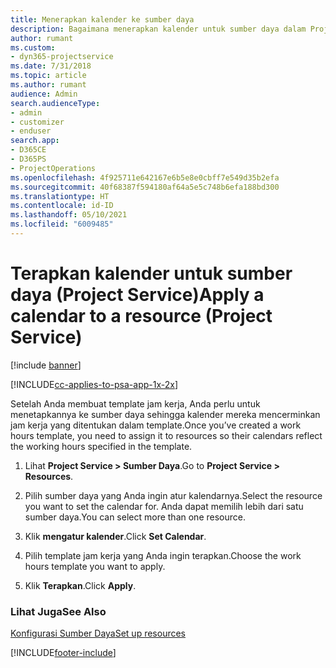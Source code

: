 ```yaml
---
title: Menerapkan kalender ke sumber daya
description: Bagaimana menerapkan kalender untuk sumber daya dalam Project Service
author: rumant
ms.custom:
- dyn365-projectservice
ms.date: 7/31/2018
ms.topic: article
ms.author: rumant
audience: Admin
search.audienceType:
- admin
- customizer
- enduser
search.app:
- D365CE
- D365PS
- ProjectOperations
ms.openlocfilehash: 4f925711e642167e6b5e8e0cbff7e549d35b2efa
ms.sourcegitcommit: 40f68387f594180af64a5e5c748b6efa188bd300
ms.translationtype: HT
ms.contentlocale: id-ID
ms.lasthandoff: 05/10/2021
ms.locfileid: "6009485"
---
```

# <a name="apply-a-calendar-to-a-resource-project-service"></a><span data-ttu-id="5c8de-103">Terapkan kalender untuk sumber daya (Project Service)</span><span class="sxs-lookup"><span data-stu-id="5c8de-103">Apply a calendar to a resource (Project Service)</span></span>

[!include [banner](../includes/psa-now-project-operations.md)]

[!INCLUDE[cc-applies-to-psa-app-1x-2x](../includes/cc-applies-to-psa-app-1x-2x.md)]

<span data-ttu-id="5c8de-104">Setelah Anda membuat template jam kerja, Anda perlu untuk menetapkannya ke sumber daya sehingga kalender mereka mencerminkan jam kerja yang ditentukan dalam template.</span><span class="sxs-lookup"><span data-stu-id="5c8de-104">Once you’ve created a work hours template, you need to assign it to resources so their calendars reflect the working hours specified in the template.</span></span>  
  
1.  <span data-ttu-id="5c8de-105">Lihat **Project Service > Sumber Daya**.</span><span class="sxs-lookup"><span data-stu-id="5c8de-105">Go to **Project Service > Resources**.</span></span>  
  
2.  <span data-ttu-id="5c8de-106">Pilih sumber daya yang Anda ingin atur kalendarnya.</span><span class="sxs-lookup"><span data-stu-id="5c8de-106">Select the resource you want to set the calendar for.</span></span> <span data-ttu-id="5c8de-107">Anda dapat memilih lebih dari satu sumber daya.</span><span class="sxs-lookup"><span data-stu-id="5c8de-107">You can select more than one resource.</span></span>  
  
3.  <span data-ttu-id="5c8de-108">Klik **mengatur kalender**.</span><span class="sxs-lookup"><span data-stu-id="5c8de-108">Click **Set Calendar**.</span></span>  
  
4.  <span data-ttu-id="5c8de-109">Pilih template jam kerja yang Anda ingin terapkan.</span><span class="sxs-lookup"><span data-stu-id="5c8de-109">Choose the work hours template you want to apply.</span></span>  
  
5.  <span data-ttu-id="5c8de-110">Klik **Terapkan**.</span><span class="sxs-lookup"><span data-stu-id="5c8de-110">Click **Apply**.</span></span>  
  
### <a name="see-also"></a><span data-ttu-id="5c8de-111">Lihat Juga</span><span class="sxs-lookup"><span data-stu-id="5c8de-111">See Also</span></span>  
 [<span data-ttu-id="5c8de-112">Konfigurasi Sumber Daya</span><span class="sxs-lookup"><span data-stu-id="5c8de-112">Set up resources</span></span>](../psa/set-up-resources.md)


[!INCLUDE[footer-include](../includes/footer-banner.md)]